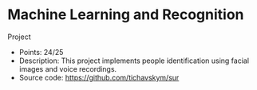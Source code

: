 # Machine Learning and Recognition

Project
- Points: 24/25
- Description: This project implements people identification using facial images and voice recordings.
- Source code: https://github.com/tichavskym/sur
